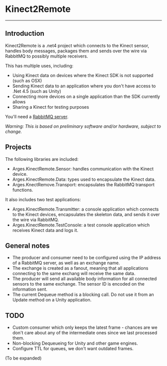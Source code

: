 # Kinect2Remote
---------------

## Introduction

Kinect2Remote is a .net4 project which connects to the Kinect sensor, handles body messages, packages them and sends over the wire via RabbitMQ to possibly multiple receivers.

This has multiple uses, including:
* Using Kinect data on devices where the Kinect SDK is not supported (such as OSX)
* Sending Kinect data to an application where you don't have access to .Net 4.5 (such as Unity)
* Connecting more devices on a single application than the SDK currently allows
* Sharing a Kinect for testing purposes

You'll need a [RabbitMQ server](rabbitmq.com).

_Warning: This is based on preliminary software and/or hardware, subject to change._


## Projects 


The following libraries are included:

* Arges.KinectRemote.Sensor: handles communication with the Kinect device.
* Arges.KinectRemote.Data: types used to encapsulate the Kinect data.
* Arges.KnectRemove.Transport: encapsulates the RabbitMQ transport functions.

It also includes two test applications:

* Arges.KinectRemote.Transmitter: a console application which connects to the Kinect devices, encapsulates the skeleton data, and sends it over the wire via RabbitMQ.
* Arges.KinectRemote.TestConsole: a test console application which receives Kinect data and logs it.


## General notes

* The producer and consumer need to be configured using the IP address of a RabbitMQ server, as well as an exchange name.
* The exchange is created as a fanout, meaning that all applications connecting to the same exchang will receive the same data.
* The producer will send all available body information for all connected sensors to the same exchange. The sensor ID is encoded on the information sent.
* The current Dequeue method is a blocking call.  Do not use it from an Update method on a Unity application.

## TODO

* Custom consumer which only keeps the latest frame - chances are we don't care about any of the intermediate ones since we last processed them.
* Non-blocking Dequeueing for Unity and other game engines.
* Configure TTL for queues, we don't want outdated frames.

(To be expanded)